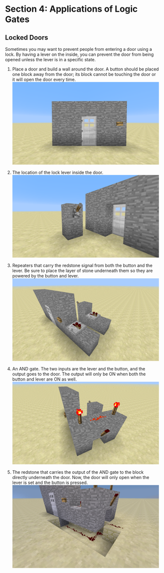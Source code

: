 # Section 4: Applications of Logic Gates

## Locked Doors

Sometimes you may want to prevent people from entering a door using a lock. By having a lever on the inside, you can prevent the door from being opened unless the lever is in a specific state.

1. Place a door and build a wall around the door. A button should be placed one block away from the door; its block cannot be touching the door or it will open the door every time.
![The initial door, wall, and button.](images/section_4/locked_door_initial.png)

1. The location of the lock lever inside the door.
![The lock leve on the inside.](images/section_4/locked_door_lever.png)

1. Repeaters that carry the redstone signal from both the button and the lever. Be sure to place the layer of stone underneath them so they are powered by the button and lever.
![The two repeaters.](images/section_4/locked_door_repeaters.png)

1. An AND gate. The two inputs are the lever and the button, and the output goes to the door. The output will only be ON when both the button and lever are ON as well.
![The AND gate. \label(fig:lockedDoorAND}](images/section_4/locked_door_AND.png)

1. The redstone that carries the output of the AND gate to the block directly underneath the door. Now, the door will only open when the lever is set and the button is pressed.
![The redstone that leads to the block under the door.](images/section_4/locked_door_redstone.png)
